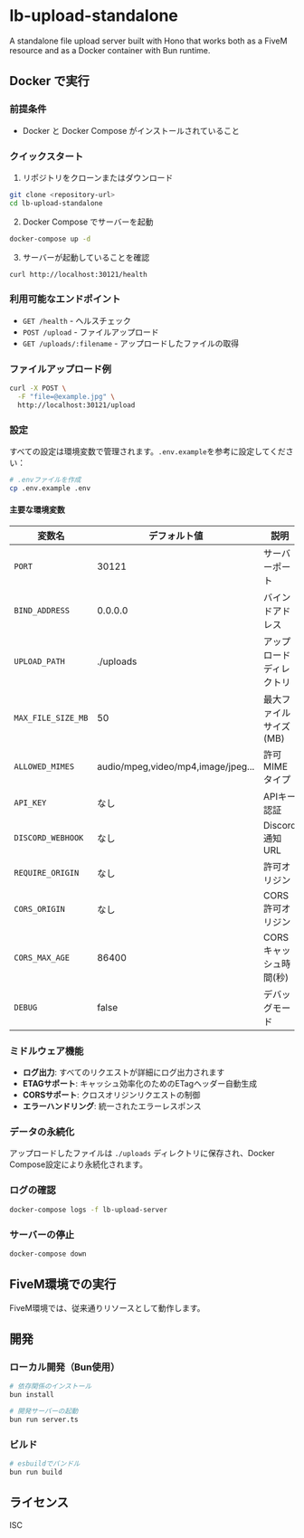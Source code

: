 # lb-upload-standalone

A standalone file upload server built with Hono that works both as a FiveM resource and as a Docker container with Bun runtime.

## Docker で実行

### 前提条件
- Docker と Docker Compose がインストールされていること

### クイックスタート

1. リポジトリをクローンまたはダウンロード
```bash
git clone <repository-url>
cd lb-upload-standalone
```

2. Docker Compose でサーバーを起動
```bash
docker-compose up -d
```

3. サーバーが起動していることを確認
```bash
curl http://localhost:30121/health
```

### 利用可能なエンドポイント

- `GET /health` - ヘルスチェック
- `POST /upload` - ファイルアップロード
- `GET /uploads/:filename` - アップロードしたファイルの取得

### ファイルアップロード例

```bash
curl -X POST \
  -F "file=@example.jpg" \
  http://localhost:30121/upload
```

### 設定

すべての設定は環境変数で管理されます。`.env.example`を参考に設定してください：

```bash
# .envファイルを作成
cp .env.example .env
```

#### 主要な環境変数

| 変数名 | デフォルト値 | 説明 |
|--------|-------------|------|
| `PORT` | 30121 | サーバーポート |
| `BIND_ADDRESS` | 0.0.0.0 | バインドアドレス |
| `UPLOAD_PATH` | ./uploads | アップロードディレクトリ |
| `MAX_FILE_SIZE_MB` | 50 | 最大ファイルサイズ(MB) |
| `ALLOWED_MIMES` | audio/mpeg,video/mp4,image/jpeg... | 許可MIMEタイプ |
| `API_KEY` | なし | APIキー認証 |
| `DISCORD_WEBHOOK` | なし | Discord通知URL |
| `REQUIRE_ORIGIN` | なし | 許可オリジン |
| `CORS_ORIGIN` | なし | CORS許可オリジン |
| `CORS_MAX_AGE` | 86400 | CORSキャッシュ時間(秒) |
| `DEBUG` | false | デバッグモード |

### ミドルウェア機能

- **ログ出力**: すべてのリクエストが詳細にログ出力されます
- **ETAGサポート**: キャッシュ効率化のためのETagヘッダー自動生成
- **CORSサポート**: クロスオリジンリクエストの制御
- **エラーハンドリング**: 統一されたエラーレスポンス

### データの永続化

アップロードしたファイルは `./uploads` ディレクトリに保存され、Docker Compose設定により永続化されます。

### ログの確認

```bash
docker-compose logs -f lb-upload-server
```

### サーバーの停止

```bash
docker-compose down
```

## FiveM環境での実行

FiveM環境では、従来通りリソースとして動作します。

## 開発

### ローカル開発（Bun使用）

```bash
# 依存関係のインストール
bun install

# 開発サーバーの起動
bun run server.ts
```

### ビルド

```bash
# esbuildでバンドル
bun run build
```

## ライセンス

ISC